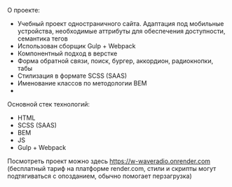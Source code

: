 О проекте:

- Учебный проект одностраничного сайта. Адаптация под мобильные устройства, необходимые аттрибуты для обеспечения доступности, семантика тегов
- Использован сборщик Gulp + Webpack
- Компонентный подход в верстке
- Форма обратной связи, поиск, бургер, аккордион, радиокнопки, табы
- Стилизация в формате SCSS (SAAS)
- Именование классов по методологии BEM
- 
Основной стек технологий:

- HTML
- SCSS (SAAS)
- BEM
- JS
- Gulp + Webpack
  
Посмотреть проект можно здесь https://w-waveradio.onrender.com (бесплатный тариф на платформе render.com, стили и скрипты могут подтягиваться с опозданием, обычно помогает перзагрузка)
